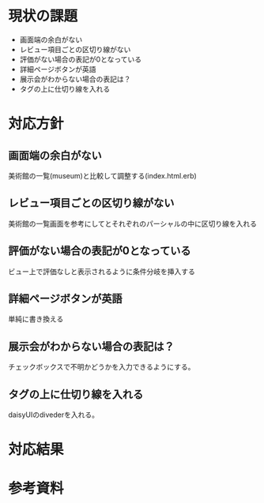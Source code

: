 # 現状の課題
- 画面端の余白がない
- レビュー項目ごとの区切り線がない
- 評価がない場合の表記が0となっている
- 詳細ページボタンが英語
- 展示会がわからない場合の表記は？
- タグの上に仕切り線を入れる

# 対応方針
## 画面端の余白がない
美術館の一覧(museum)と比較して調整する(index.html.erb)

## レビュー項目ごとの区切り線がない
美術館の一覧画面を参考にしてとそれぞれのパーシャルの中に区切り線を入れる

## 評価がない場合の表記が0となっている
ビュー上で評価なしと表示されるように条件分岐を挿入する

## 詳細ページボタンが英語
単純に書き換える

## 展示会がわからない場合の表記は？
チェックボックスで不明かどうかを入力できるようにする。

## タグの上に仕切り線を入れる
daisyUIのdivederを入れる。

# 対応結果

# 参考資料
